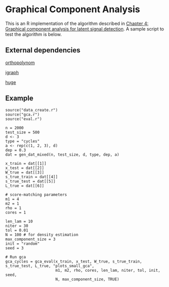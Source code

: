 # Graphical Component Analysis

This is an R implementation of the algorithm described in <a href="https://github.com/nataliedoss/Thesis/blob/master/main.pdf" download>Chapter 4: Graphical component analysis for latent signal detection</a>. A sample script to test the algorithm is below. 

## External dependencies

[orthopolynom](https://cran.r-project.org/web/packages/orthopolynom/index.html)

[igraph](https://igraph.org/r/)

[huge](https://cran.r-project.org/web/packages/huge/index.html)

## Example
```
source("data_create.r")
source("gca.r")
source("eval.r")

n = 2000
test_size = 500
d <- 3
type = "cycles"
a <- rep(c(1, 2, 3), d)
dep = 0.3
dat = gen_dat_mixed(n, test_size, d, type, dep, a)

x_train = dat[[1]]
x_test = dat[[2]]
W_true = dat[[3]]
s_true_train = dat[[4]]
s_true_test = dat[[5]]
L_true = dat[[6]]

# score-matching parameters
m1 = 4
m2 = 1
rho = 1
cores = 1

len_lam = 10
niter = 30
tol = 0.01
N = 100 # for density estimation 
max_component_size = 3
init = "random"
seed = 3 

# Run gca
gca_cycles = gca_eval(x_train, x_test, W_true, s_true_train, s_true_test, L_true, "plots_small_gca", 
                      m1, m2, rho, cores, len_lam, niter, tol, init, seed, 
                      N, max_component_size, TRUE)

```
